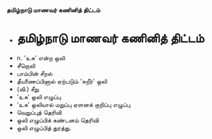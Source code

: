 **தமிழ்நாடு மாணவர் கணினித் திட்டம்**
- # தமிழ்நாடு மாணவர் கணினித் திட்டம்
- n. 'உசு' என்ற ஒலி
- சீறொலி
- பாம்பின் சீறல்
- தீயணைப்பினால் ஏற்படும் 'சுறீர்' ஒலி
- (வி.) சீறு
- 'உசு' ஒலி எழுப்பு
- 'உசு' ஒலியால் மறுப்பு ஏளனக் குறிப்பு எழுப்பு
- வெறுப்புத் தெரிவி
- ஒலி எழுப்பிக் கண்டனம் தெரிவி
- ஒலி எழுப்பித் துரத்து.

